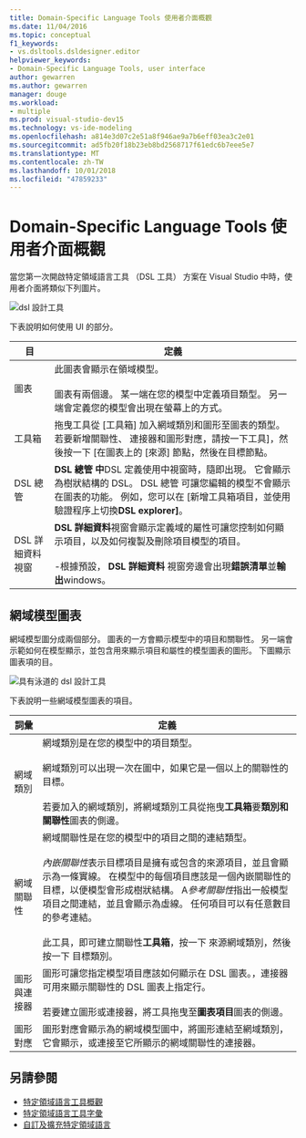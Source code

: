 ```yaml
---
title: Domain-Specific Language Tools 使用者介面概觀
ms.date: 11/04/2016
ms.topic: conceptual
f1_keywords:
- vs.dsltools.dsldesigner.editor
helpviewer_keywords:
- Domain-Specific Language Tools, user interface
author: gewarren
ms.author: gewarren
manager: douge
ms.workload:
- multiple
ms.prod: visual-studio-dev15
ms.technology: vs-ide-modeling
ms.openlocfilehash: a814e3d07c2e51a8f946ae9a7b6eff03ea3c2e01
ms.sourcegitcommit: ad5fb20f18b23eb8bd2568717f61edc6b7eee5e7
ms.translationtype: MT
ms.contentlocale: zh-TW
ms.lasthandoff: 10/01/2018
ms.locfileid: "47859233"
---
```

# <a name="overview-of-the-domain-specific-language-tools-user-interface"></a>Domain-Specific Language Tools 使用者介面概觀
當您第一次開啟特定領域語言工具 （DSL 工具） 方案在 Visual Studio 中時，使用者介面將類似下列圖片。

 ![dsl 設計工具](../modeling/media/dsl_designer.png)

 下表說明如何使用 UI 的部分。

|**目**|**定義**|
|-----------------|--------------------|
|圖表|此圖表會顯示在領域模型。<br /><br /> 圖表有兩個邊。 某一端在您的模型中定義項目類型。 另一端會定義您的模型會出現在螢幕上的方式。|
|工具箱|拖曳工具從 [工具箱] 加入網域類別和圖形至圖表的類型。 若要新增關聯性、 連接器和圖形對應，請按一下工具]，然後按一下 [在圖表上的 [來源] 節點，然後在目標節點。|
|DSL 總管|**DSL 總管 中**DSL 定義使用中視窗時，隨即出現。 它會顯示為樹狀結構的 DSL。 DSL 總管 可讓您編輯的模型不會顯示在圖表的功能。 例如，您可以在 [新增工具箱項目，並使用驗證程序上切換**DSL explorer]**。|
|DSL 詳細資料視窗|**DSL 詳細資料**視窗會顯示定義域的屬性可讓您控制如何顯示項目，以及如何複製及刪除項目模型的項目。<br /><br /> -根據預設， **DSL 詳細資料** 視窗旁邊會出現**錯誤清單**並**輸出**windows。|

## <a name="the-domain-model-diagram"></a>網域模型圖表
 網域模型圖分成兩個部分。 圖表的一方會顯示模型中的項目和關聯性。 另一端會示範如何在模型顯示，並包含用來顯示項目和屬性的模型圖表的圖形。 下圖顯示圖表項的目。

 ![具有泳道的 dsl 設計工具](../modeling/media/dsl_desinger.png)

 下表說明一些網域模型圖表的項目。

|**詞彙**|**定義**|
|--------------|--------------------|
|網域類別|網域類別是在您的模型中的項目類型。<br /><br /> 網域類別可以出現一次在圖中，如果它是一個以上的關聯性的目標。<br /><br /> 若要加入的網域類別，將網域類別工具從拖曳**工具箱**要**類別和關聯性**圖表的側邊。|
|網域關聯性|網域關聯性是在您的模型中的項目之間的連結類型。<br /><br /> *內嵌關聯性*表示目標項目是擁有或包含的來源項目，並且會顯示為一條實線。 在模型中的每個項目應該是一個內嵌關聯性的目標，以便模型會形成樹狀結構。 A*參考關聯性*指出一般模型項目之間連結，並且會顯示為虛線。 任何項目可以有任意數目的參考連結。<br /><br /> 此工具，即可建立關聯性**工具箱**，按一下 來源網域類別，然後按一下 目標類別。|
|圖形與連接器|圖形可讓您指定模型項目應該如何顯示在 DSL 圖表。，連接器可用來顯示關聯性的 DSL 圖表上指定行。<br /><br /> 若要建立圖形或連接器，將工具拖曳至**圖表項目**圖表的側邊。|
|圖形對應|圖形對應會顯示為的網域模型圖中，將圖形連結至網域類別，它會顯示，或連接至它所顯示的網域關聯性的連接器。|

## <a name="see-also"></a>另請參閱

- [特定領域語言工具概觀](../modeling/overview-of-domain-specific-language-tools.md)
- [特定領域語言工具字彙](http://msdn.microsoft.com/ca5e84cb-a315-465c-be24-76aa3df276aa)
- [自訂及擴充特定領域語言](../modeling/customizing-and-extending-a-domain-specific-language.md)